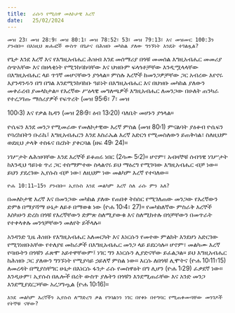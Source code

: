 ```yaml
---
title:  ራሱን የሚሰዋ መለኮታዊ እረኛ
date:   25/02/2024
---
```


`መዝ 23፤ መዝ 28:9፤ መዝ 80:1፤ መዝ 78:52፣ 53፤ መዝ 79:13፤ እና መዝሙር 100:3ን ያንብቡ። በእነዚህ ጽሑፎች ውስጥ በጌታና በሕዝቡ መካከል ያለው ግንኙነት እንዴት ተገልጿል?`

የጌታ እንደ እረኛ እና የእግዚአብሔር ሕዝብ እንደ መሰማሪያ በጎቹ መመሰል እግዚአብሔር መመሪያ ሰጭአቸው እና በዘላቂነት የሚንከባከባቸው እና ህዝቡም ፍላጎቶቻቸው እንዲሟላላቸው በእግዚአብሔር ላይ ጥገኛ መሆናቸውን ያጎላል። ምስሉ እረኞች ከመንጋዎቻቸው ጋር አብረው እየኖሩ እያንዳንዱን በግ በግል እንደሚንከባከቡ ዓይነት በእግዚአብሔር እና በህዝቡ መካከል ያለውን መቀራረብ ያመላክታል። የእረኛው ሥዕላዊ መግለጫዎች እግዚአብሔር ለመንጋው በሁለት ጠንካራ የተረጋገጡ ማሰሪያዎች የፍጥረት (መዝ 95፡6፣ 7፣ መዝ

100፡3) እና የቃል ኪዳን (መዝ 28፡9፣ ዕብ 13፡20) ባለቤት መሆኑን ያጎላል።

ዮሴፍን እንደ መንጋ የሚመራው የመለኮታዊው እረኛ ምስል (መዝ 80፡1) ምናልባት ያዕቆብ ዮሴፍን የባረከበትን ቡራኬ፤ እግዚአብሔርን እንደ እስራኤል እረኛ አድርጎ የሚመስለውን ይጠቅሳል፣ ስለዚህም ወደዚህ ታላቅ ተስፋና በረከት ያቀርባል (ዘፍ 49፡ 24)።

ነገሥታት ለሕዝባቸው እንደ እረኞች ይቆጠሩ ነበር (2ሳሙ 5፡2)። ሆኖም፣ አብዛኞቹ ሰብዓዊ ነገሥታት ከእንዲህ ዓይነቱ ጥሪ ጋር ተስማምተው ስላልኖሩ ይህ ማዕረግ የሚገባው እግዚአብሔር ብቻ ነው። ይህን ያደረገው ኢየሱስ ብቻ ነው፣ ለዚህም ነው መልካም እረኛ የተባለው።

`ዮሐ 10:11–15ን ያንብቡ። ኢየሱስ እንደ መልካም እረኛ ስለ ራሱ ምን አለ?`

በመለኮታዊ እረኛ እና በመንጋው መካከል ያለው የጠበቀ ትስስር የሚገለጠው መንጋው የእረኛውን ድምፅ በማያሻማ ሁኔታ ለይቶ በማወቁ ነው (ዮሐ 10፡4፣ 27)። የመካከለኛው ምስራቅ እረኞች እስካሁን ድረስ በጎቹ የእረኛቸውን ድምጽ ስለሚያውቁ እና ስለሚከተሉ በጎቻቸውን በመጥራት የተቀላቀሉ መንጎቻቸውን መለየት ይችላሉ።

አንዳንድ ጊዜ ሕዝቡ የእግዚአብሔር አለመርካት እና እነርሱን የመተው ምልክት እንደሆነ አድርገው የሚገነዘቡአቸው የተለያዩ መከራዎች በእግዚአብሔር መንጋ ላይ ይደርሳሉ። ሆኖም፣ መልካሙ እረኛ የባዘኑትን በጎቹን ፈጽሞ አይተዋቸውም፤ ነገር ግን እነርሱን ሊያድናቸው ይፈልጋል። ይህ እግዚአብሔር ከሕዝቡ ጋር ያለውን ግንኙነት የሚያሳይ ኃይለኛ ምስል ነው። እርሱ ለበጎቹ ሊሞትና (ዮሐ 10፡11፣15) ለመረዳት በሚያስቸግር ሁኔታ በእነርሱ ፋንታ ራሱ የመስዋዕት በግ ሊሆን (ዮሐ 1፡29) ፈቃደኛ ነው። እንዲሁም፣ ኢየሱስ በሌሎች በረት ውስጥ ያሉትን በጎቹን እንደሚጠራቸው እና አንድ መንጋ እንደሚያደርጋቸው አረጋግጧል (ዮሐ 10፡16)።

`እንደ መልካም እረኛችን ኢየሱስ ለማድረግ ቃል የገባልንን ነገር በየቀኑ በተግባር የሚጠቀሙባቸው መንገዶች የትኞቹ ናቸው?`